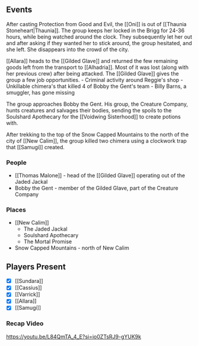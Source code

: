 ## Events
After casting Protection from Good and Evil, the [[Oni]] is out of [[Thaunia Stoneheart|Thaunia]]. The group keeps her locked in the Brigg for 24-36 hours, while being watched around the clock. They subsequently let her out and after asking if they wanted her to stick around, the group hesitated, and she left. She disappears into the crowd of the city.

[[Allara]] heads to the [[Gilded Glave]] and returned the few remaining goods left from the transport to [[Alhadria]]. Most of it was lost (along with her previous crew) after being attacked. The [[Gilded Glave]] gives the group a few job opportunities.
	- Criminal activity around Reggie's shop 
	- Unkillable chimera's that killed 4 of Bobby the Gent's team 
	- Billy Barns, a smuggler, has gone missing

The group approaches Bobby the Gent. His group, the Creature Company, hunts creatures and salvages their bodies, sending the spoils to the Soulshard Apothecary for the [[Voidwing Sisterhood]] to create potions with.

After trekking to the top of the Snow Capped Mountains to the north of the city of [[New Calim]], the group killed two chimera using a clockwork trap that [[Samugi]] created. 
 
### People
- [[Thomas Malone]] - head of the [[Gilded Glave]] operating out of the Jaded Jackal
- Bobby the Gent - member of the Gilded Glave, part of the Creature Company

### Places 
- [[New Calim]] 
	- The Jaded Jackal
	- Soulshard Apothecary
	- The Mortal Promise
- Snow Capped Mountains - north of New Calim

## Players Present
- [x] [[Sundara]] 
- [x] [[Cassius]] 
- [x] [[Varrick]] 
- [x] [[Allara]] 
- [x] [[Samugi]] 

### Recap Video

https://youtu.be/L84QmTA_4_E?si=io0ZTsRJ9-gYUK9k